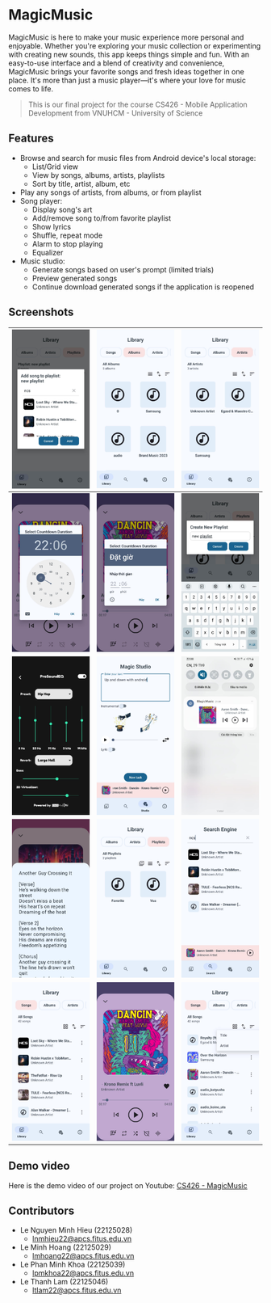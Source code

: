 # MagicMusic

MagicMusic is here to make your music experience more personal and enjoyable. Whether you're exploring your music collection or experimenting with creating new sounds, this app keeps things simple and fun. With an easy-to-use interface and a blend of creativity and convenience, MagicMusic brings your favorite songs and fresh ideas together in one place. It's more than just a music player—it's where your love for music comes to life.

> This is our final project for the course CS426 - Mobile Application Development from VNUHCM - University of Science

## Features
- Browse and search for music files from Android device's local storage:
  - List/Grid view
  - View by songs, albums, artists, playlists
  - Sort by title, artist, album, etc
- Play any songs of artists, from albums, or from playlist
- Song player:
  - Display song's art
  - Add/remove song to/from favorite playlist
  - Show lyrics
  - Shuffle, repeat mode
  - Alarm to stop playing
  - Equalizer
- Music studio:
  - Generate songs based on user's prompt (limited trials)
  - Preview generated songs
  - Continue download generated songs if the application is reopened
 
## Screenshots
| ![Screenshot 1](https://github.com/lamlethanh777/CS426-MagicMusic/blob/main/images/add_song_to_playlist.jpg) | ![Screenshot 2](https://github.com/lamlethanh777/CS426-MagicMusic/blob/main/images/albums.jpg) | ![Screenshot 3](https://github.com/lamlethanh777/CS426-MagicMusic/blob/main/images/artists.jpg) |
|------------------------------------------------------------------------------------------------------------------------------------------------------|------------------------------------------------------------------------------------------------------------------------------------------------------|------------------------------------------------------------------------------------------------------------------------------------------------------|
| ![Screenshot 4](https://github.com/lamlethanh777/CS426-MagicMusic/blob/main/images/count_down_duration.jpg) | ![Screenshot 5](https://github.com/lamlethanh777/CS426-MagicMusic/blob/main/images/count_down_duration_2.jpg) | ![Screenshot 6](https://github.com/lamlethanh777/CS426-MagicMusic/blob/main/images/create_new_playlist.jpg) |
| ![Screenshot 7](https://github.com/lamlethanh777/CS426-MagicMusic/blob/main/images/equalizer.jpg) | ![Screenshot 8](https://github.com/lamlethanh777/CS426-MagicMusic/blob/main/images/magic_studio.jpg) | ![Screenshot 9](https://github.com/lamlethanh777/CS426-MagicMusic/blob/main/images/notification.jpg) |
| ![Screenshot 10](https://github.com/lamlethanh777/CS426-MagicMusic/blob/main/images/play_lyrics.jpg) | ![Screenshot 11](https://github.com/lamlethanh777/CS426-MagicMusic/blob/main/images/playlists.jpg) | ![Screenshot 12](https://github.com/lamlethanh777/CS426-MagicMusic/blob/main/images/search_engine.jpg) |
| ![Screenshot 13](https://github.com/lamlethanh777/CS426-MagicMusic/blob/main/images/song_list.jpg) | ![Screenshot 14](https://github.com/lamlethanh777/CS426-MagicMusic/blob/main/images/song_player.jpg) | ![Screenshot 15](https://github.com/lamlethanh777/CS426-MagicMusic/blob/main/images/sort.jpg) |

## Demo video

Here is the demo video of our project on Youtube: [CS426 - MagicMusic](https://www.youtube.com/watch?v=-f9beg5W-ig)

## Contributors
- Le Nguyen Minh Hieu (22125028)
  -  lnmhieu22@apcs.fitus.edu.vn
- Le Minh Hoang (22125029)
  -  lmhoang22@apcs.fitus.edu.vn
- Le Phan Minh Khoa (22125039)
  -  lpmkhoa22@apcs.fitus.edu.vn
- Le Thanh Lam (22125046)
  -  ltlam22@apcs.fitus.edu.vn
